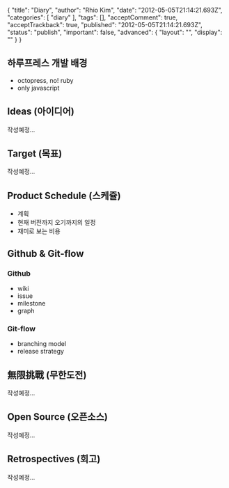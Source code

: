 {
    "title": "Diary",
    "author": "Rhio Kim",
    "date": "2012-05-05T21:14:21.693Z",
    "categories": [
        "diary"
    ],
    "tags": [],
    "acceptComment": true,
    "acceptTrackback": true,
    "published": "2012-05-05T21:14:21.693Z",
    "status": "publish",
    "important": false,
    "advanced": {
        "layout": "",
        "display": ""
    }
}

## 하루프레스 개발 배경

* octopress, no! ruby
* only javascript

## Ideas (아이디어)
작성예정...

## Target (목표)
작성예정...

## Product Schedule (스케쥴)

* 계획
* 현재 버전까지 오기까지의 일정
* 재미로 보는 비용

## Github & Git-flow 

### Github

* wiki
* issue
* milestone
* graph

### Git-flow

* branching model
* release strategy

## 無限挑戰 (무한도전)
작성예정...

## Open Source (오픈소스)
작성예정...

## Retrospectives (회고)
작성예정...
